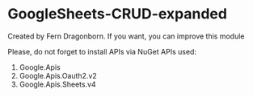 # GoogleSheets-CRUD-expanded
Created by Fern Dragonborn.
If you want, you can improve this module

Please, do not forget to install APIs via NuGet
APIs used:
1. Google.Apis
2. Google.Apis.Oauth2.v2
3. Google.Apis.Sheets.v4
